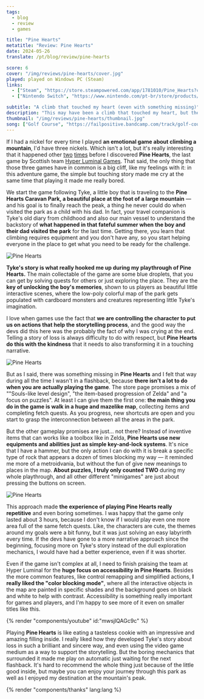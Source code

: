 ```yaml
---
tags:
  - blog
  - review
  - games

title: "Pine Hearts"
metatitle: "Review: Pine Hearts"
date: 2024-05-26
translate: /pt/blog/review/pine-hearts

score: 6
cover: "/img/reviews/pine-hearts/cover.jpg"
played: played on Windows PC (Steam)
links:
  - ["Steam", "https://store.steampowered.com/app/1781010/Pine_Hearts?curator_clanid=44763507"]
  - ["Nintendo Switch", "https://www.nintendo.com/pt-br/store/products/pine-hearts-switch/"]

subtitle: "A climb that touched my heart (even with something missing)"
description: "This may have been a climb that touched my heart, but the rest of the time I could only think about how there was something missing."
thumbnail: "/img/reviews/pine-hearts/thumbnail.jpg"
song: ["Golf Course", "https://failpositive.bandcamp.com/track/golf-course"]
---
```


If I had a nickel for every time I played **an emotional game about climbing a mountain**, I'd have three nickels. Which isn't a lot, but it's really interesting that it happened other [two](https://www.celestegame.com/) [times](https://ashorthike.com/) before I discovered **Pine Hearts**, the last game by Scottish team [Hyper Luminal Games](https://www.hyperluminalgames.com/). That said, the only thing that those three games have in common is a big cliff, like my feelings with it: in this adventure game, the simple but touching story made me cry at the same time that playing it made me really bored.

We start the game following Tyke, a little boy that is traveling to the **Pine Hearts Caravan Park, a beautiful place at the foot of a large mountain** — and his goal is to finally reach the peak, a thing he never could do when visited the park as a child with his dad. In fact, your travel companion is Tyke's old diary from childhood and also our main vessel to understand the backstory of **what happened in that fateful summer when the boy and their dad visited the park** for the last time. Getting there, you learn that climbing requires equipment and you don't have any, so you start helping everyone in the place to get what you need to be ready for the challenge.

![Pine Hearts](/img/reviews/pine-hearts/dog.jpg)

**Tyke's story is what really hooked me up during my playthrough of Pine Hearts.** The main collectable of the game are some blue droplets, that you can get by solving quests for others or just exploring the place. They are the **key of unlocking the boy's memories**, shown to us players as beautiful little interactive scenes, where the low-poly colorful map of the park gets populated with cardboard monsters and creatures representing little Tyke's imagination.

I love when games use the fact that **we are controlling the character to put us on actions that help the storytelling process**, and the good way the devs did this here was the probably the fact of why I was crying at the end. Telling a story of loss is always difficulty to do with respect, but **Pine Hearts do this with the kindness** that it needs to also transforming it in a touching narrative.

![Pine Hearts](/img/reviews/pine-hearts/fest.jpg)

But as I said, there was something missing in **Pine Hearts** and I felt that way during all the time I wasn't in a flashback, because **there isn't a lot to do when you are actually playing the game**. The store page promises a mix of ""Souls-like level design", "the item-based progression of Zelda" and "a focus on puzzles". At least I can give them the first one: **the main thing you do in the game is walk in a huge and mazelike map**, collecting items and completing fetch quests. As you progress, new shortcuts are open and you start to grasp the interconnection between all the areas in the park.

But the other gameplay promises are just... not there? Instead of inventive items that can works like a toolbox like in Zelda, **Pine Hearts use new equipments and abilities just as simple key-and-lock systems**. It's nice that I have a hammer, but the only action I can do with it is break a specific type of rock that appears a dozen of times blocking my way — it reminded me more of a metroidvania, but without the fun of give new meanings to places in the map. **About puzzles, I truly only counted TWO** during my whole playthrough, and all other different "minigames" are just about pressing the buttons on screen.

![Pine Hearts](/img/reviews/pine-hearts/cave.jpg)

This approach made **the experience of playing Pine Hearts really repetitive** and even boring sometimes. I was happy that the game only lasted about 3 hours, because I don't know if I would play even one more area full of the same fetch quests. Like, the characters are cute, the themes around my goals were a bit funny, but it was just solving an easy labyrinth every time. If the devs have gone to a more narrative approach since the beginning, focusing more on Tyke's story instead of the dull exploration mechanics, I would have had a better experience, even if it was shorter.

Even if the game isn't complex at all, I need to finish praising the team at Hyper Luminal for the **huge focus on accessibility in Pine Hearts**. Besides the more common features, like control remapping and simplified actions, **I really liked the "color blocking mode"**, where all the interactive objects in the map are painted in specific shades and the background goes on black and white to help with contrast. Accessibility is something really important for games and players, and I'm happy to see more of it even on smaller titles like this.

{% render "components/youtube" id:"mwsjlQAGc9c" %}

Playing **Pine Hearts** is like eating a tasteless cookie with an impressive and amazing filling inside. I really liked how they developed Tyke's story about loss in such a brilliant and sincere way, and even using the video game medium as a way to support the storytelling. But the boring mechanics that surrounded it made me play on automatic just waiting for the next flashback. It's hard to recommend the whole thing just because of the little good inside, but maybe you can enjoy your journey through this park as well as I enjoyed my destination at the mountain's peak.

{% render "components/thanks" lang:lang %}